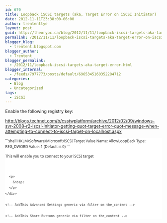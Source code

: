 ```yaml
---
id: 670
title: Loopback iSCSI targets (aka, Target Error on iSCSI Initiator)
date: 2012-11-11T23:38:00-06:00
author: trententtye
layout: post
guid: http://theorypc.ca/blog/2012/11/11/loopback-iscsi-targets-aka-target-error-on-iscsi-initiator/
permalink: /2012/11/11/loopback-iscsi-targets-aka-target-error-on-iscsi-initiator/
blogger_blog:
  - trentent.blogspot.com
blogger_author:
  - Trentent
blogger_permalink:
  - /2012/11/loopback-iscsi-targets-aka-target-error.html
blogger_internal:
  - /feeds/7977773/posts/default/6965345160352284712
categories:
  - Blog
  - Uncategorized
tags:
  - iSCSI
---
```

Enable the following registry key:

<http://blogs.technet.com/b/csstwplatform/archive/2012/02/09/windows-svr-2008-r2-iscsi-initiator-getting-quot-target-error-quot-message-when-attempting-to-connect-to-iscsi-target-on-localhost.aspx>

<div style="background-color: white; color: #333333; font-family: 'Segoe UI', 'Lucida Grande', Verdana, Arial, Helvetica, sans-serif; font-size: 12px; line-height: 18.149999618530273px; list-style-type: disc; margin: 0cm 0cm 0pt;">
```shell
HKLM\Software\Microsoft\iSCSI Target
Value Name: AllowLoopBack
Type: REG_DWORD
Value: 1 (Default is 0)
```

This will enable you to connect to your iSCSI target
```

  
  <p>
    &nbsp;
  </p>
</div>

<!-- AddThis Advanced Settings generic via filter on the_content -->

<!-- AddThis Share Buttons generic via filter on the_content -->